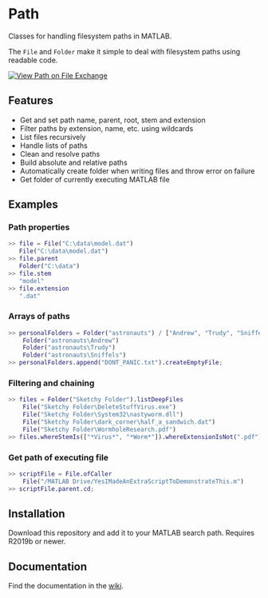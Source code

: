 # Path
Classes for handling filesystem paths in MATLAB.

The `File` and `Folder` make it simple to deal with filesystem paths using readable code.

[![View Path on File Exchange](https://www.mathworks.com/matlabcentral/images/matlab-file-exchange.svg)](https://www.mathworks.com/matlabcentral/fileexchange/87552-path)

## Features
 - Get and set path name, parent, root, stem and extension
 - Filter paths by extension, name, etc. using wildcards
 - List files recursively
 - Handle lists of paths
 - Clean and resolve paths
 - Build absolute and relative paths
 - Automatically create folder when writing files and throw error on failure
 - Get folder of currently executing MATLAB file

 ## Examples
 ### Path properties
 ```Matlab
>> file = File("C:\data\model.dat")
    File("C:\data\model.dat")
>> file.parent
    Folder("C:\data")
>> file.stem
    "model"
>> file.extension
    ".dat"
 ```
 ### Arrays of paths
 ```Matlab
>> personalFolders = Folder("astronauts") / ["Andrew", "Trudy", "Sniffels"]
     Folder("astronauts\Andrew")
     Folder("astronauts\Trudy")
     Folder("astronauts\Sniffels")
>> personalFolders.append("DONT_PANIC.txt").createEmptyFile;
``` 
### Filtering and chaining
```Matlab
>> files = Folder("Sketchy Folder").listDeepFiles
    File("Sketchy Folder\DeleteStuffVirus.exe")
    File("Sketchy Folder\System32\nastyworm.dll")
    File("Sketchy Folder\dark_corner\half_a_sandwich.dat")
    File("Sketchy Folder\WormholeResearch.pdf")
>> files.whereStemIs(["*Virus*", "*Worm*"]).whereExtensionIsNot(".pdf").copyToFolder("D:\Quarantine");
```
### Get path of executing file
```Matlab
>> scriptFile = File.ofCaller
    File("/MATLAB Drive/YesIMadeAnExtraScriptToDemonstrateThis.m")
>> scriptFile.parent.cd;
```
## Installation
Download this repository and add it to your MATLAB search path. Requires R2019b or newer.
 
## Documentation
Find the documentation in the [wiki](https://www.github.com/MartinKoch123/Path/wiki).
 


 
